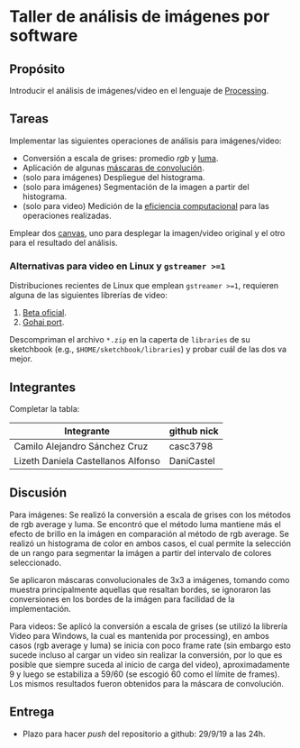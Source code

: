 # Taller de análisis de imágenes por software

## Propósito

Introducir el análisis de imágenes/video en el lenguaje de [Processing](https://processing.org/).

## Tareas

Implementar las siguientes operaciones de análisis para imágenes/video:

- Conversión a escala de grises: promedio _rgb_ y [luma](https://en.wikipedia.org/wiki/HSL_and_HSV#Disadvantages).
- Aplicación de algunas [máscaras de convolución](<https://en.wikipedia.org/wiki/Kernel_(image_processing)>).
- (solo para imágenes) Despliegue del histograma.
- (solo para imágenes) Segmentación de la imagen a partir del histograma.
- (solo para video) Medición de la [eficiencia computacional](https://processing.org/reference/frameRate.html) para las operaciones realizadas.

Emplear dos [canvas](https://processing.org/reference/PGraphics.html), uno para desplegar la imagen/video original y el otro para el resultado del análisis.

### Alternativas para video en Linux y `gstreamer >=1`

Distribuciones recientes de Linux que emplean `gstreamer >=1`, requieren alguna de las siguientes librerías de video:

1. [Beta oficial](https://github.com/processing/processing-video/releases).
2. [Gohai port](https://github.com/gohai/processing-video/releases/tag/v1.0.2).

Descompriman el archivo `*.zip` en la caperta de `libraries` de su sketchbook (e.g., `$HOME/sketchbook/libraries`) y probar cuál de las dos va mejor.

## Integrantes

Completar la tabla:

| Integrante                         | github nick |
| ---------------------------------- | ----------- |
| Camilo Alejandro Sánchez Cruz      | casc3798    |
| Lizeth Daniela Castellanos Alfonso | DaniCastel  |

## Discusión

Para imágenes:
Se realizó la conversión a escala de grises con los métodos de rgb average y luma. Se encontró que el método luma mantiene más
el efecto de brillo en la imágen en comparación al método de rgb average. Se realizó un histograma de color en ambos casos, el
cual permite la selección de un rango para segmentar la imágen a partir del intervalo de colores seleccionado.

Se aplicaron máscaras convolucionales de 3x3 a imágenes, tomando como muestra principalmente aquellas que resaltan bordes,
se ignoraron las conversiones en los bordes de la imágen para facilidad de la implementación.

Para videos:
Se aplicó la conversión a escala de grises (se utilizó la librería Video para Windows, la cual es mantenida por
processing), en ambos casos (rgb average y luma) se inicia con poco frame rate (sin embargo esto sucede incluso al cargar
un video sin realizar la conversión, por lo que es posible que siempre suceda al inicio de carga del video), aproximadamente
9 y luego se estabiliza a 59/60 (se escogió 60 como el límite de frames). Los mismos resultados fueron obtenidos para la
máscara de convolución.

## Entrega

- Plazo para hacer _push_ del repositorio a github: 29/9/19 a las 24h.

